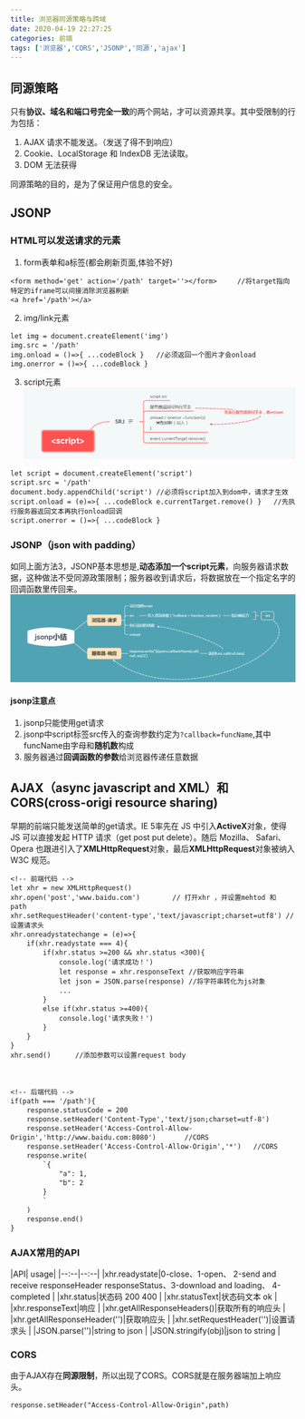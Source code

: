 ```yaml
---
title: 浏览器同源策略与跨域
date: 2020-04-19 22:27:25
categories: 前端
tags: ['浏览器','CORS','JSONP','同源','ajax']
---
```

## 同源策略
只有**协议、域名和端口号完全一致**的两个网站，才可以资源共享。其中受限制的行为包括：
1. AJAX 请求不能发送。（发送了得不到响应）
2. Cookie、LocalStorage 和 IndexDB 无法读取。
3. DOM 无法获得

同源策略的目的，是为了保证用户信息的安全。

## JSONP
### HTML可以发送请求的元素
1. form表单和a标签(都会刷新页面,体验不好)
```
<form method='get' action='/path' target=''></form>     //将target指向特定的iframe可以间接消除浏览器刷新
<a href='/path'></a>
```
2. img/link元素
```
let img = document.createElement('img')
img.src = '/path'
img.onload = ()=>{ ...codeBlock }   //必须返回一个图片才会onload
img.onerror = ()=>{ ...codeBlock }
```
3. script元素
![server rendered javascript](/images/SRJ.png)
```
let script = document.createElement('script')
script.src = '/path'
document.body.appendChild('script') //必须将script加入到dom中，请求才生效
script.onload = (e)=>{ ...codeBlock e.currentTarget.remove() }   //先执行服务器返回文本再执行onload回调
script.onerror = ()=>{ ...codeBlock }
```

### JSONP（json with padding）
如同上面方法3，JSONP基本思想是,**动态添加一个script元素**，向服务器请求数据，这种做法不受同源政策限制；服务器收到请求后，将数据放在一个指定名字的回调函数里传回来。
![jsonp小结](/images/jsonp.png)
#### jsonp注意点
1. jsonp只能使用get请求
2. jsonp中script标签src传入的查询参数约定为`?callback=funcName`,其中funcName由字母和**随机数**构成
3. 服务器通过**回调函数的参数**给浏览器传递任意数据

## AJAX（async javascript and XML）和 CORS(cross-origi resource sharing)
早期的前端只能发送简单的get请求。IE 5率先在 JS 中引入**ActiveX**对象，使得 JS 可以直接发起 HTTP 请求（get post put delete）。随后 Mozilla、 Safari、 Opera 也跟进引入了**XMLHttpRequest**对象，最后**XMLHttpRequest**对象被纳入 W3C 规范。
```
<!-- 前端代码 -->
let xhr = new XMLHttpRequest()
xhr.open('post','www.baidu.com')        // 打开xhr ，并设置mehtod 和 path
xhr.setRequestHeader('content-type','text/javascript;charset=utf8') //设置请求头
xhr.onreadystatechange = (e)=>{
    if(xhr.readystate === 4){
        if(xhr.status >=200 && xhr.status <300){
            console.log('请求成功！')
            let response = xhr.responseText //获取响应字符串
            let json = JSON.parse(response) //将字符串转化为js对象
            ...
        }
        else if(xhr.status >=400){
            console.log('请求失败！')
        }
    }
}
xhr.send()      //添加参数可以设置request body



<!-- 后端代码 -->
if(path === '/path'){
    response.statusCode = 200
    response.setHeader('Content-Type','text/json;charset=utf-8')
    response.setHeader('Access-Control-Allow-Origin','http://www.baidu.com:8080')       //CORS
    response.setHeader('Access-Control-Allow-Origin','*')   //CORS
    response.write(
        `{
            "a": 1,
            "b": 2
        }
        `
    )    
    response.end()
}
```
### AJAX常用的API
|API| usage|
|--:--|--:--|
|xhr.readystate|0-close、1-open、 2-send and receive responseHeader responseStatus、3-download and loading、 4-completed  |
|xhr.status|状态码 200 400 |
|xhr.statusText|状态码文本 ok |
|xhr.responseText|响应 |
|xhr.getAllResponseHeaders()|获取所有的响应头 |
|xhr.getAllResponseHeader('')|获取响应头 |
|xhr.setRequestHeader('')|设置请求头 |
|JSON.parse('')|string to json |
|JSON.stringify(obj)|json to string |

### CORS
由于AJAX存在**同源限制**，所以出现了CORS。CORS就是在服务器端加上响应头。
```
response.setHeader("Access-Control-Allow-Origin",path)
```


